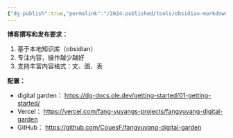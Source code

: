 ```yaml
---
{"dg-publish":true,"permalink":"/2024-published/tools/obsidian-markdown/","tags":["Tools"],"created":"2024-06-01T21:42:51.487+08:00"}
---
```


**博客撰写和发布要求：**
1. 基于本地知识库（obsidian）
2. 专注内容，操作越少越好
3. 支持丰富内容格式：文、图、表

**配置：**
- digital garden： https://dg-docs.ole.dev/getting-started/01-getting-started/
- Vercel： https://vercel.com/fang-yuyangs-projects/fangyuyang-digital-garden
- GitHub： https://github.com/CouesF/fangyuyang-digital-garden